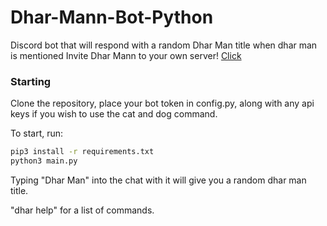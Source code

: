 # Dhar-Mann-Bot-Python
Discord bot that will respond with a random Dhar Man title when dhar man is mentioned
Invite Dhar Mann to your own server! [Click](https://discord.com/oauth2/authorize?client_id=890733482748280853&scope=bot&permissions=52224)

### Starting
Clone the repository, place your bot token in config.py, along with any api keys if you wish to use the cat and dog command.

To start, run:

```bash
pip3 install -r requirements.txt
python3 main.py
```

Typing "Dhar Man" into the chat with it will give you a random dhar man title.

"dhar help" for a list of commands.
